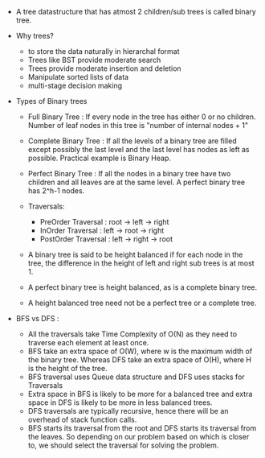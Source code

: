 - A tree datastructure that has atmost 2 children/sub trees is called binary tree.
- Why trees?
    - to store the data naturally in hierarchal format
    - Trees like BST provide moderate search
    - Trees provide moderate insertion and deletion
    - Manipulate sorted lists of data
    - multi-stage decision making

- Types of Binary trees
    - Full Binary Tree : If every node in the tree has either 0 or no children. Number of leaf nodes in this tree is "number of internal nodes + 1"
    - Complete Binary Tree : If all the levels of a binary tree are filled except possibly the last level and the last level has nodes as left as possible. Practical example is Binary Heap.
    - Perfect Binary Tree : If all the nodes in a binary tree have two children and all leaves are at the same level. A perfect binary tree has 2^h-1 nodes.

  - Traversals:
    - PreOrder Traversal : root -> left -> right
    - InOrder Traversal : left -> root -> right
    - PostOrder Traversal : left -> right -> root

  - A binary tree is said to be height balanced if for each node in the tree, the difference in the height of left and right sub trees is at most 1.
  - A perfect binary tree is height balanced, as is a complete binary tree.
  - A height balanced tree need not be a perfect tree or a complete tree.


- BFS vs DFS :
  - All the traversals take Time Complexity of O(N) as they need to traverse each element at least once.
  - BFS take an extra space of O(W), where w is the maximum width of the binary tree. Whereas DFS take an extra space of O(H), where H is the height  of the tree.
  - BFS traversal uses Queue data structure and DFS uses stacks for Traversals
  - Extra space in BFS is likely to be more for a balanced tree and extra space in DFS is likely to be more in less balanced trees.
  - DFS traversals are typically recursive, hence there will be an overhead of stack function calls.
  - BFS starts its traversal from the root and DFS starts its traversal from the leaves. So depending on our problem based on which is closer to, we should select the traversal for solving the problem.

  
